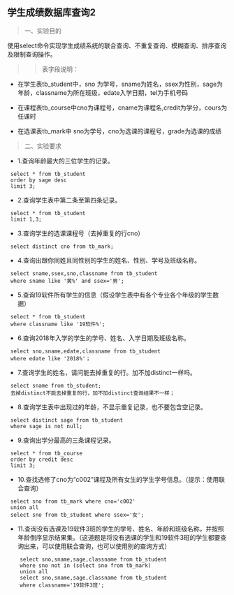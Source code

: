 ## 学生成绩数据库查询2   
>一、实验目的

使用select命令实现学生成绩系统的联合查询、不重复查询、模糊查询、排序查询及限制查询操作。

>>表字段说明：

- 在学生表tb_student中，sno 为学号，sname为姓名，ssex为性别，sage为年龄，classname为所在班级，edate入学日期，tel为手机号码

-  在课程表tb_course中cno为课程号，cname为课程名,credit为学分，cours为任课时

- 在选课表tb_mark中 sno为学号，cno为选课的课程号，grade为选课的成绩

>二、实验要求
- 1.查询年龄最大的三位学生的记录。
```
 select * from tb_student
 order by sage desc
 limit 3;
```
- 2.查询学生表中第二条至第四条记录。
```
 select * from tb_student
 limit 1,3;
```
- 3.查询学生的选课课程号（去掉重复的行cno）
```
 select distinct cno from tb_mark;
```
- 4.查询出跟你同姓且同性别的学生的姓名、性别、学号及班级名称。
```
 select sname,ssex,sno,classname from tb_student
 where sname like '黄%' and ssex='男';
```
- 5.查询19软件所有学生的信息（假设学生表中有各个专业各个年级的学生数据）
```
 select * from tb_student
 where classname like '19软件%';
```
- 6.查询2018年入学的学生的学号、姓名、入学日期及班级名称。
```
 select sno,sname,edate,classname from tb_student
 where edate like '2018%'；
```
- 7.查询学生的姓名，请问能去掉重复的行。加不加distinct一样吗。
```
 select sname from tb_student;
 去掉distinct不能去掉重复的行，加不加distinct查询结果不一样；
```
- 8.查询学生表中出现过的年龄，不显示重复记录，也不要包含空记录。
```
 select distinct sage from tb_student
 where sage is not null;
```
- 9.查询出学分最高的三条课程记录。
```
 select * from tb_course
 order by credit desc
 limit 3;
```
- 10.查找选修了cno为“c002”课程及所有女生的学生学号信息。（提示：使用联合查询）
```
 select sno from tb_mark where cno='c002'
 union all
 select sno from tb_student where ssex='女';
```
- 11.查询没有选课及19软件3班的学生的学号、姓名、年龄和班级名称，并按照年龄倒序显示结果集。（这道题是将没有选课的学生和19软件3班的学生都要查询出来，可以使用联合查询，也可以使用别的查询方式）
```
    select sno,sname,sage,classname from tb_student 
    where sno not in (select sno from tb_mark)
    union all 
    select sno,sname,sage,classname from tb_student 
    where classname='19软件3班';
```